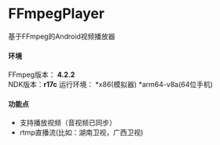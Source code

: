 # FFmpegPlayer
基于FFmpeg的Android视频播放器

#### 环境
FFmpeg版本： **4.2.2**    
NDK版本：**r17c** 
运行环境：
*x86(模拟器)
*arm64-v8a(64位手机)
#### 功能点
* 支持播放视频（音视频已同步）
* rtmp直播流(比如：湖南卫视，广西卫视)
